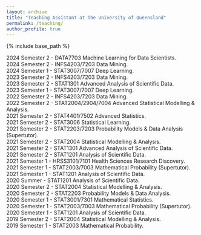 ```yaml
---
layout: archive
title: "Teaching Assistant at The University of Queensland"
permalink: /teaching/
author_profile: true
---
```


{% include base_path %}

2024 Semester 2 - DATA7703 Machine Learning for Data Scientists. <br />
2024 Semester 2 - INFS4203/7203 Data Mining. <br />
2024 Semester 1 - STAT3007/7007 Deep Learning.<br />
2023 Semester 2 - INFS4203/7203 Data Mining.<br />
2023 Semester 2 - STAT1301 Advanced Analysis of Scientific Data.<br />
2023 Semester 1 - STAT3007/7007 Deep Learning.<br />
2022 Semester 2 - INFS4203/7203 Data Mining.<br />
2022 Semester 2 - STAT2004/2904/7004 Advanced Statistical Modelling & Analysis.<br />
2021 Semester 2 - STAT4401/7502 Advanced Statistics.<br />
2021 Semester 2 - STAT3006 Statistical Learning.<br />
2021 Semester 2 - STAT2203/7203 Probability Models & Data Analysis (Supertutor).<br />
2021 Semester 2 - STAT2004 Statistical Modelling & Analysis.<br />
2021 Semester 2 - STAT1301 Advanced Analysis of Scientific Data.<br />
2021 Semester 2 - STAT1201 Analysis of Scientific Data.<br />
2021 Semester 1 - HRSS3101/7101 Health Sciences Research Discovery.<br />
2021 Semester 1 - STAT2003/7003 Mathematical Probability (Supertutor).<br />
2021 Semester 1 - STAT1201 Analysis of Scientific Data.<br />
2020 Summer     - STAT1201 Analysis of Scientific Data.<br />
2020 Semester 2 - STAT2004 Statistical Modelling & Analysis.<br />
2020 Semester 2 - STAT2203 Probability Models & Data Analysis.<br />
2020 Semester 1 - STAT3001/7301 Mathematical Statistics.<br />
2020 Semester 1 - STAT2003/7003 Mathematical Probability (Supertutor).<br />
2020 Semester 1 - STAT1201 Analysis of Scientific Data.<br />
2019 Semester 2 - STAT2004 Statistical Modelling & Analysis.<br />
2019 Semester 1 - STAT2003 Mathematical Probability.


